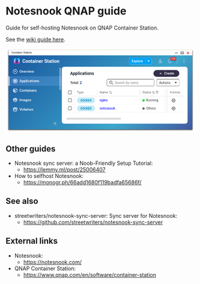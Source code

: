 # Notesnook QNAP guide

Guide for self-hosting Notesnook on QNAP Container Station.

See the [wiki guide here](https://github.com/XP1/Notesnook-QNAP-guide/wiki).

![QNAP Container Station.png](images/QNAP%20Container%20Station.png)

## Other guides

* Notesnook sync server: a Noob-Friendly Setup Tutorial:
    * https://lemmy.ml/post/25006407
* How to selfhost Notesnook:
    * https://monogr.ph/66add1680f119badfa65686f/

## See also

* streetwriters/notesnook-sync-server: Sync server for Notesnook:
    * https://github.com/streetwriters/notesnook-sync-server

## External links

* Notesnook:
    * https://notesnook.com/
* QNAP Container Station:
    * https://www.qnap.com/en/software/container-station